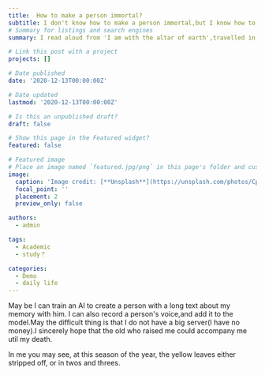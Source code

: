 ```yaml
---
title:  How to make a person immortal?
subtitle: I don't know how to make a person immortal,but I know how to make a person alive until I die.There is no doubt that a brain with unique memory,voice,look decides a person.
# Summary for listings and search engines
summary: I read aloud from 'I am with the altar of earth',travelled in the author's death wish.It was a moment of realisation that there was nothing more to lose.So, on this cold winter's day, you see a child running wildly around the playground, tired and sprawled out in the dark.

# Link this post with a project
projects: []

# Date published
date: '2020-12-13T00:00:00Z'

# Date updated
lastmod: '2020-12-13T00:00:00Z'

# Is this an unpublished draft?
draft: false

# Show this page in the Featured widget?
featured: false

# Featured image
# Place an image named `featured.jpg/png` in this page's folder and customize its options here.
image:
  caption: 'Image credit: [**Unsplash**](https://unsplash.com/photos/CpkOjOcXdUY)'
  focal_point: ''
  placement: 2
  preview_only: false

authors:
  - admin

tags:
  - Academic
  - study？

categories:
  - Demo
  - daily life
---
```


May be I can train an AI to create a person with a long text about my memory with him. I can also record a person's voice,and add it to the model.May the difficult thing is that I do not have a big server(I have no money).I sincerely hope that the old who raised me could accompany me util my death.

In me you may see, at this season of the year, the yellow leaves either stripped off, or in twos and threes.
